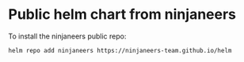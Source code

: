 # Public helm chart from ninjaneers

To install the ninjaneers public repo:

```
helm repo add ninjaneers https://ninjaneers-team.github.io/helm
```